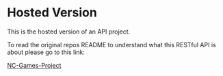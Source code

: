# Hosted Version

This is the hosted version of an API project.

To read the original repos README to understand what this RESTful API is about please go to this link:

[NC-Games-Project](https://github.com/DarthShan/NC-Games-Project)
